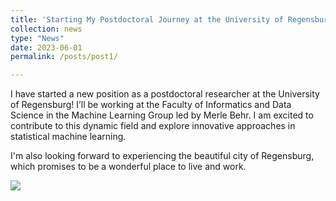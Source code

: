 ```yaml
---
title: 'Starting My Postdoctoral Journey at the University of Regensburg'
collection: news
type: "News"
date: 2023-06-01
permalink: /posts/post1/

---
```


I have started a new position as a postdoctoral researcher at the University of Regensburg! I’ll be working at the Faculty of Informatics and Data Science in the Machine Learning Group led by Merle Behr. I am excited to contribute to this dynamic field and explore innovative approaches in statistical machine learning. 

I'm also looking forward to experiencing the beautiful city of Regensburg, which promises to be a wonderful place to live and work.

![](images/Regensburg.jpg)
